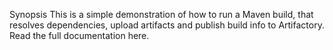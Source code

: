 Synopsis
This is a simple demonstration of how to run a Maven build, that resolves dependencies, upload artifacts and publish build info to Artifactory. 
Read the full documentation here.
